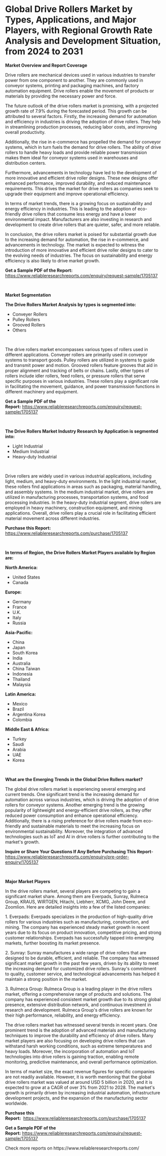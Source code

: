 <p><h1>Global Drive Rollers Market by Types, Applications, and Major Players, with Regional Growth Rate Analysis and Development Situation, from 2024 to 2031</h1></p><p><strong>Market Overview and Report Coverage</strong></p>
<p><p>Drive rollers are mechanical devices used in various industries to transfer power from one component to another. They are commonly used in conveyor systems, printing and packaging machines, and factory automation equipment. Drive rollers enable the movement of products or materials by providing the necessary power and force.</p><p>The future outlook of the drive rollers market is promising, with a projected growth rate of 7.9% during the forecasted period. This growth can be attributed to several factors. Firstly, the increasing demand for automation and efficiency in industries is driving the adoption of drive rollers. They help in streamlining production processes, reducing labor costs, and improving overall productivity.</p><p>Additionally, the rise in e-commerce has propelled the demand for conveyor systems, which in turn fuels the demand for drive rollers. The ability of drive rollers to handle heavy loads and provide reliable power transmission makes them ideal for conveyor systems used in warehouses and distribution centers.</p><p>Furthermore, advancements in technology have led to the development of more innovative and efficient drive roller designs. These new designs offer enhanced performance, improved durability, and reduced maintenance requirements. This drives the market for drive rollers as companies seek to upgrade their equipment and improve operational efficiency.</p><p>In terms of market trends, there is a growing focus on sustainability and energy efficiency in industries. This is leading to the adoption of eco-friendly drive rollers that consume less energy and have a lower environmental impact. Manufacturers are also investing in research and development to create drive rollers that are quieter, safer, and more reliable.</p><p>In conclusion, the drive rollers market is poised for substantial growth due to the increasing demand for automation, the rise in e-commerce, and advancements in technology. The market is expected to witness the introduction of more innovative and efficient drive roller designs to cater to the evolving needs of industries. The focus on sustainability and energy efficiency is also likely to drive market growth.</p></p>
<p><strong>Get a Sample PDF of the Report:</strong> <a href="https://www.reliableresearchreports.com/enquiry/request-sample/1705137">https://www.reliableresearchreports.com/enquiry/request-sample/1705137</a></p>
<p>&nbsp;</p>
<p><strong>Market Segmentation</strong></p>
<p><strong>The Drive Rollers Market Analysis by types is segmented into:</strong></p>
<p><ul><li>Conveyer Rollers</li><li>Pulley Rollers</li><li>Grooved Rollers</li><li>Others</li></ul></p>
<p>&nbsp;</p>
<p><p>The drive rollers market encompasses various types of rollers used in different applications. Conveyer rollers are primarily used in conveyor systems to transport goods. Pulley rollers are utilized in systems to guide and transmit power and motion. Grooved rollers feature grooves that aid in proper alignment and tracking of belts or chains. Lastly, other types of rollers include idler rollers, feed rollers, or pressure rollers that serve specific purposes in various industries. These rollers play a significant role in facilitating the movement, guidance, and power transmission functions in different machinery and equipment.</p></p>
<p><strong>Get a Sample PDF of the Report:</strong>&nbsp;<a href="https://www.reliableresearchreports.com/enquiry/request-sample/1705137">https://www.reliableresearchreports.com/enquiry/request-sample/1705137</a></p>
<p>&nbsp;</p>
<p><strong>The Drive Rollers Market Industry Research by Application is segmented into:</strong></p>
<p><ul><li>Light Industrial</li><li>Medium Industrial</li><li>Heavy-duty Industrial</li></ul></p>
<p>&nbsp;</p>
<p><p>Drive rollers are widely used in various industrial applications, including light, medium, and heavy-duty environments. In the light industrial market, these rollers find applications in areas such as packaging, material handling, and assembly systems. In the medium industrial market, drive rollers are utilized in manufacturing processes, transportation systems, and food processing industries. In the heavy-duty industrial segment, drive rollers are employed in heavy machinery, construction equipment, and mining applications. Overall, drive rollers play a crucial role in facilitating efficient material movement across different industries.</p></p>
<p><strong>Purchase this Report:</strong>&nbsp; <a href="https://www.reliableresearchreports.com/purchase/1705137">https://www.reliableresearchreports.com/purchase/1705137</a></p>
<p>&nbsp;</p>
<p><strong>In terms of Region, the Drive Rollers Market Players available by Region are:</strong></p>
<p>
    <p> <strong> North America: </strong>
        <ul>
            <li>United States</li>
            <li>Canada</li>
        </ul>
        </p> 
    <p> <strong> Europe: </strong>
        <ul>
            <li>Germany</li>
            <li>France</li>
            <li>U.K.</li>
            <li>Italy</li>
            <li>Russia</li>
        </ul>
        </p> 
    <p> <strong> Asia-Pacific: </strong>
        <ul>
            <li>China</li>
            <li>Japan</li>
            <li>South Korea</li>
            <li>India</li>
            <li>Australia</li>
            <li>China Taiwan</li>
            <li>Indonesia</li>
            <li>Thailand</li>
            <li>Malaysia</li>
        </ul>
        </p> 
    <p> <strong> Latin America: </strong>
        <ul>
            <li>Mexico</li>
            <li>Brazil</li>
            <li>Argentina Korea</li>
            <li>Colombia</li>
        </ul>
        </p> 
    <p> <strong> Middle East & Africa: </strong>
        <ul>
            <li>Turkey</li>
            <li>Saudi</li>
            <li>Arabia</li>
            <li>UAE</li>
            <li>Korea</li>
        </ul>
    </p>
    </p>
<p>&nbsp;</p>
<p><strong>What are the Emerging Trends in the Global Drive Rollers market?</strong></p>
<p><p>The global drive rollers market is experiencing several emerging and current trends. One significant trend is the increasing demand for automation across various industries, which is driving the adoption of drive rollers for conveyor systems. Another emerging trend is the growing popularity of lightweight and energy-efficient drive rollers, as they offer reduced power consumption and enhance operational efficiency. Additionally, there is a rising preference for drive rollers made from eco-friendly and sustainable materials to meet the increasing focus on environmental sustainability. Moreover, the integration of advanced technologies such as IoT and AI in drive rollers is further contributing to the market's growth.</p></p>
<p><strong>Inquire or Share Your Questions If Any Before Purchasing This Report</strong>- <a href="https://www.reliableresearchreports.com/enquiry/pre-order-enquiry/1705137">https://www.reliableresearchreports.com/enquiry/pre-order-enquiry/1705137</a></p>
<p>&nbsp;</p>
<p><strong>Major Market Players</strong></p>
<p><p>In the drive rollers market, several players are competing to gain a significant market share. Among them are Everpads, Sunray, Rulmeca Group, KRAUS, WIRTGEN, Hitachi, Liebherr, XCMG, John Deere, and Zoomlion. Here are detailed insights into a few of the listed companies:</p><p>1. Everpads: Everpads specializes in the production of high-quality drive rollers for various industries such as manufacturing, construction, and mining. The company has experienced steady market growth in recent years due to its focus on product innovation, competitive pricing, and strong customer relationships. Everpads has successfully tapped into emerging markets, further boosting its market presence.</p><p>2. Sunray: Sunray manufactures a wide range of drive rollers that are designed to be durable, efficient, and reliable. The company has witnessed significant market growth in the past few years, driven by its ability to meet the increasing demand for customized drive rollers. Sunray's commitment to quality, customer service, and technological advancements has helped it maintain a strong position in the market.</p><p>3. Rulmeca Group: Rulmeca Group is a leading player in the drive rollers market, offering a comprehensive range of products and solutions. The company has experienced consistent market growth due to its strong global presence, extensive distribution network, and continuous investment in research and development. Rulmeca Group's drive rollers are known for their high performance, reliability, and energy efficiency.</p><p>The drive rollers market has witnessed several trends in recent years. One prominent trend is the adoption of advanced materials and manufacturing techniques to improve the durability and efficiency of drive rollers. Many market players are also focusing on developing drive rollers that can withstand harsh working conditions, such as extreme temperatures and heavy loads. Moreover, the incorporation of automation and IoT technologies into drive rollers is gaining traction, enabling remote monitoring, predictive maintenance, and overall performance optimization.</p><p>In terms of market size, the exact revenue figures for specific companies are not readily available. However, it is worth mentioning that the global drive rollers market was valued at around USD 5 billion in 2020, and it is expected to grow at a CAGR of over 3% from 2021 to 2028. The market's growth is primarily driven by increasing industrial automation, infrastructure development projects, and the expansion of the manufacturing sector worldwide.</p></p>
<p><strong>Purchase this Report:</strong>&nbsp;&nbsp;<a href="https://www.reliableresearchreports.com/purchase/1705137">https://www.reliableresearchreports.com/purchase/1705137</a></p>
<p></p>
<p><strong>Get a Sample PDF of the Report:</strong>&nbsp;<a href="https://www.reliableresearchreports.com/enquiry/request-sample/1705137">https://www.reliableresearchreports.com/enquiry/request-sample/1705137</a></p>
<p>Check more reports on https://www.reliableresearchreports.com/</p>